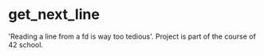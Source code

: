 # get_next_line
'Reading a line from a fd is way too tedious'. Project is part of the course of 42 school.
